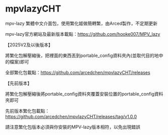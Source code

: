 # mpvlazyCHT
mpv-lazy 繁體中文介面包，使用繁化姬做簡轉繁，由Arced製作，不定期更新

mpv-lazy官方網站及最新版本載點：https://github.com/hooke007/MPV_lazy

【2025V2及以後版本】

將繁化包解壓縮後，把裡面的東西丟到portable_config資料夾內(並取代目的地中的檔案)即可

全部繁化包載點：https://github.com/arcedchen/mpvlazyCHT/releases

【先前版本】

將繁化包解壓縮後將portable_config資料夾覆蓋安裝位置的portable_config資料夾即可

先前版本繁化包載點：https://github.com/arcedchen/mpvlazyCHT/releases/tag/v1.0.0

請注意繁化包版本必須與你安裝的MPV-lazy版本相符，以免出現錯誤
